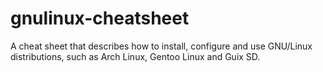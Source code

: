 # gnulinux-cheatsheet
A cheat sheet that describes how to install, configure and use GNU/Linux distributions, such as Arch Linux, Gentoo Linux and Guix SD.
